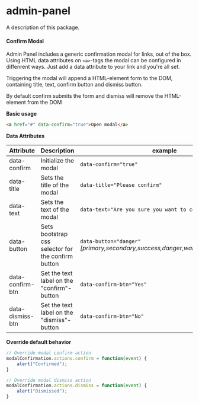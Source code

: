 # admin-panel

A description of this package.


#### Confirm Modal

Admin Panel includes a generic confirmation modal for links, out of the box. Using HTML data attributes on `<a>`-tags the modal can be configured in diffenrent ways. Just add a data attribute to your link and you're all set.

Triggering the modal will append a HTML-element form to the DOM, containing title, text, confirm button and dismiss button.

By default confirm submits the form and dismiss will remove the HTML-element from the DOM

**Basic usage**

```HTML
<a href="#" data-confirm="true">Open modal</a>
```

**Data Attributes**

|Attribute|Description|example|
|---------|-----------|-------|
|data-confirm|Initialize the modal|`data-confirm="true"`|
|data-title|Sets the title of the modal|`data-title="Please confirm"`|
|data-text|Sets the text of the modal|`data-text="Are you sure you want to continue?"`|
|data-button|Sets bootstrap css selector for the confirm button|`data-button="danger"` _[primary,secondary,success,danger,warning,info,light,dark]_|
|data-confirm-btn|Set the text label on the "confirm"-button|`data-confirm-btn="Yes"`|
|data-dismiss-btn|Set the text label on the "dismiss"-button|`data-confirm-btn="No"`|

**Override default behavior**

```javascript
// Override modal confirm action
modalConfirmation.actions.confirm = function(event) {
    alert("Confirmed");
}

// Overríde modal dismiss action
modalConfirmation.actions.dismiss = function(event) {
    alert("Dismissed");
}
```

